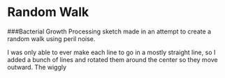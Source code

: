 # Random Walk
###Bacterial Growth
Processing sketch made in an attempt to create a random walk using peril noise.

I was only able to ever make each line to go in a mostly straight line, so I added a bunch of lines and rotated them around the center so they move outward. The wiggly 